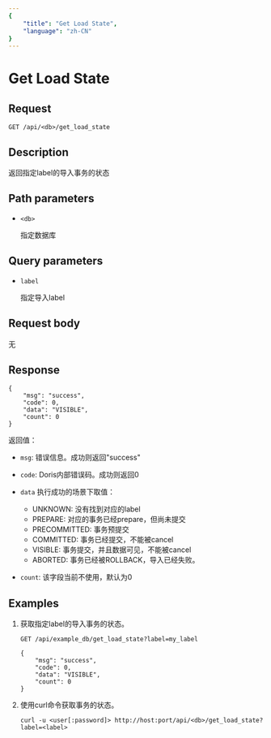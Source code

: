 ```yaml
---
{
    "title": "Get Load State",
    "language": "zh-CN"
}
---
```


<!-- 
Licensed to the Apache Software Foundation (ASF) under one
or more contributor license agreements.  See the NOTICE file
distributed with this work for additional information
regarding copyright ownership.  The ASF licenses this file
to you under the Apache License, Version 2.0 (the
"License"); you may not use this file except in compliance
with the License.  You may obtain a copy of the License at

  http://www.apache.org/licenses/LICENSE-2.0

Unless required by applicable law or agreed to in writing,
software distributed under the License is distributed on an
"AS IS" BASIS, WITHOUT WARRANTIES OR CONDITIONS OF ANY
KIND, either express or implied.  See the License for the
specific language governing permissions and limitations
under the License.
-->

# Get Load State

## Request

`GET /api/<db>/get_load_state`

## Description

返回指定label的导入事务的状态
    
## Path parameters

* `<db>`

    指定数据库

## Query parameters

* `label`

    指定导入label

## Request body

无

## Response

```
{
	"msg": "success",
	"code": 0,
	"data": "VISIBLE",
	"count": 0
}
```

返回值：

- `msg`: 错误信息。成功则返回"success"

- `code`: Doris内部错误码。成功则返回0

- `data` 执行成功的场景下取值：
    - UNKNOWN: 没有找到对应的label
    - PREPARE: 对应的事务已经prepare，但尚未提交
    - PRECOMMITTED: 事务预提交
    - COMMITTED: 事务已经提交，不能被cancel
    - VISIBLE: 事务提交，并且数据可见，不能被cancel
    - ABORTED: 事务已经被ROLLBACK，导入已经失败。

- `count`: 该字段当前不使用，默认为0
    
## Examples

1. 获取指定label的导入事务的状态。

    ```
    GET /api/example_db/get_load_state?label=my_label
    
    {
    	"msg": "success",
    	"code": 0,
    	"data": "VISIBLE",
    	"count": 0
    }
    ```

2. 使用curl命令获取事务的状态。

    ```
    curl -u <user[:password]> http://host:port/api/<db>/get_load_state?label=<label>
    ```
